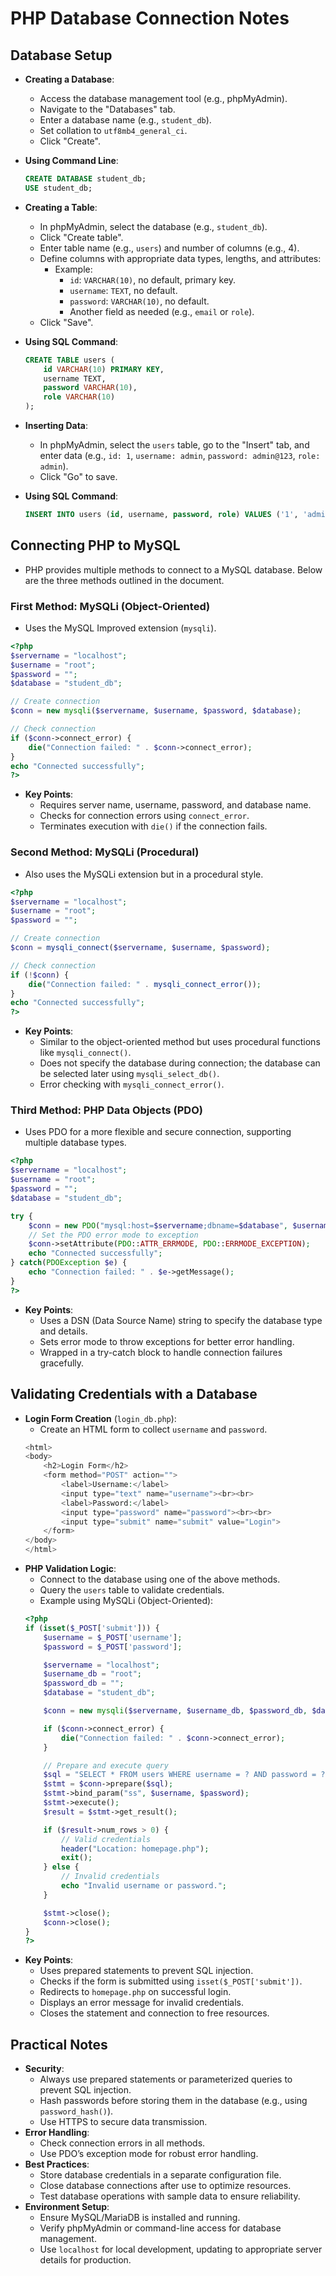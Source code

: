 # PHP Database Connection Notes

## Database Setup
- **Creating a Database**:
  - Access the database management tool (e.g., phpMyAdmin).
  - Navigate to the "Databases" tab.
  - Enter a database name (e.g., `student_db`).
  - Set collation to `utf8mb4_general_ci`.
  - Click "Create".
- **Using Command Line**:
  ```sql
  CREATE DATABASE student_db;
  USE student_db;
  ```

- **Creating a Table**:
  - In phpMyAdmin, select the database (e.g., `student_db`).
  - Click "Create table".
  - Enter table name (e.g., `users`) and number of columns (e.g., 4).
  - Define columns with appropriate data types, lengths, and attributes:
    - Example:
      - `id`: `VARCHAR(10)`, no default, primary key.
      - `username`: `TEXT`, no default.
      - `password`: `VARCHAR(10)`, no default.
      - Another field as needed (e.g., `email` or `role`).
  - Click "Save".
- **Using SQL Command**:
  ```sql
  CREATE TABLE users (
      id VARCHAR(10) PRIMARY KEY,
      username TEXT,
      password VARCHAR(10),
      role VARCHAR(10)
  );
  ```

- **Inserting Data**:
  - In phpMyAdmin, select the `users` table, go to the "Insert" tab, and enter data (e.g., `id: 1`, `username: admin`, `password: admin@123`, `role: admin`).
  - Click "Go" to save.
- **Using SQL Command**:
  ```sql
  INSERT INTO users (id, username, password, role) VALUES ('1', 'admin', 'admin@123', 'admin');
  ```

## Connecting PHP to MySQL
- PHP provides multiple methods to connect to a MySQL database. Below are the three methods outlined in the document.

### First Method: MySQLi (Object-Oriented)
- Uses the MySQL Improved extension (`mysqli`).

```php
<?php
$servername = "localhost";
$username = "root";
$password = "";
$database = "student_db";

// Create connection
$conn = new mysqli($servername, $username, $password, $database);

// Check connection
if ($conn->connect_error) {
    die("Connection failed: " . $conn->connect_error);
}
echo "Connected successfully";
?>
```
- **Key Points**:
  - Requires server name, username, password, and database name.
  - Checks for connection errors using `connect_error`.
  - Terminates execution with `die()` if the connection fails.

### Second Method: MySQLi (Procedural)
- Also uses the MySQLi extension but in a procedural style.

```php
<?php
$servername = "localhost";
$username = "root";
$password = "";

// Create connection
$conn = mysqli_connect($servername, $username, $password);

// Check connection
if (!$conn) {
    die("Connection failed: " . mysqli_connect_error());
}
echo "Connected successfully";
?>
```
- **Key Points**:
  - Similar to the object-oriented method but uses procedural functions like `mysqli_connect()`.
  - Does not specify the database during connection; the database can be selected later using `mysqli_select_db()`.
  - Error checking with `mysqli_connect_error()`.

### Third Method: PHP Data Objects (PDO)
- Uses PDO for a more flexible and secure connection, supporting multiple database types.

```php
<?php
$servername = "localhost";
$username = "root";
$password = "";
$database = "student_db";

try {
    $conn = new PDO("mysql:host=$servername;dbname=$database", $username, $password);
    // Set the PDO error mode to exception
    $conn->setAttribute(PDO::ATTR_ERRMODE, PDO::ERRMODE_EXCEPTION);
    echo "Connected successfully";
} catch(PDOException $e) {
    echo "Connection failed: " . $e->getMessage();
}
?>
```
- **Key Points**:
  - Uses a DSN (Data Source Name) string to specify the database type and details.
  - Sets error mode to throw exceptions for better error handling.
  - Wrapped in a try-catch block to handle connection failures gracefully.

## Validating Credentials with a Database
- **Login Form Creation** (`login_db.php`):
  - Create an HTML form to collect `username` and `password`.
  ```php
  <html>
  <body>
      <h2>Login Form</h2>
      <form method="POST" action="">
          <label>Username:</label>
          <input type="text" name="username"><br><br>
          <label>Password:</label>
          <input type="password" name="password"><br><br>
          <input type="submit" name="submit" value="Login">
      </form>
  </body>
  </html>
  ```
- **PHP Validation Logic**:
  - Connect to the database using one of the above methods.
  - Query the `users` table to validate credentials.
  - Example using MySQLi (Object-Oriented):
  ```php
  <?php
  if (isset($_POST['submit'])) {
      $username = $_POST['username'];
      $password = $_POST['password'];

      $servername = "localhost";
      $username_db = "root";
      $password_db = "";
      $database = "student_db";

      $conn = new mysqli($servername, $username_db, $password_db, $database);

      if ($conn->connect_error) {
          die("Connection failed: " . $conn->connect_error);
      }

      // Prepare and execute query
      $sql = "SELECT * FROM users WHERE username = ? AND password = ?";
      $stmt = $conn->prepare($sql);
      $stmt->bind_param("ss", $username, $password);
      $stmt->execute();
      $result = $stmt->get_result();

      if ($result->num_rows > 0) {
          // Valid credentials
          header("Location: homepage.php");
          exit();
      } else {
          // Invalid credentials
          echo "Invalid username or password.";
      }

      $stmt->close();
      $conn->close();
  }
  ?>
  ```
- **Key Points**:
  - Uses prepared statements to prevent SQL injection.
  - Checks if the form is submitted using `isset($_POST['submit'])`.
  - Redirects to `homepage.php` on successful login.
  - Displays an error message for invalid credentials.
  - Closes the statement and connection to free resources.

## Practical Notes
- **Security**:
  - Always use prepared statements or parameterized queries to prevent SQL injection.
  - Hash passwords before storing them in the database (e.g., using `password_hash()`).
  - Use HTTPS to secure data transmission.
- **Error Handling**:
  - Check connection errors in all methods.
  - Use PDO’s exception mode for robust error handling.
- **Best Practices**:
  - Store database credentials in a separate configuration file.
  - Close database connections after use to optimize resources.
  - Test database operations with sample data to ensure reliability.
- **Environment Setup**:
  - Ensure MySQL/MariaDB is installed and running.
  - Verify phpMyAdmin or command-line access for database management.
  - Use `localhost` for local development, updating to appropriate server details for production.
